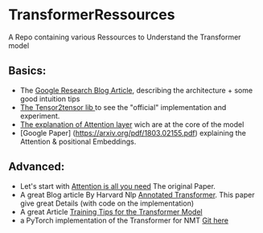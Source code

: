 # TransformerRessources
A Repo containing various Ressources to Understand the Transformer model

## Basics:
* The [Google Research Blog Article](https://ai.googleblog.com/2017/08/transformer-novel-neural-network.html), describing the architecture + some good intuition tips
* [The Tensor2tensor lib ](https://github.com/tensorflow/tensor2tensor#language-modeling) to see the "official" implementation and experiment.
* [The explanation of Attention layer](http://nlp.seas.harvard.edu/2018/04/03/attention.html#Attention) wich are at the core of the model
* [Google Paper] (https://arxiv.org/pdf/1803.02155.pdf) explaining the Attention & positional Embeddings.

## Advanced:
* Let's start with [Attention is all you need](https://arxiv.org/abs/1706.03762) The original Paper.
* A great Blog article By Harvard Nlp [Annotated Transformer](nlp.seas.harvard.edu/2018/04/03/attention.html). 
This paper give great Details (with code on the implementation)
* A great Article [Training Tips for the Transformer Model](https://arxiv.org/abs/1804.00247)
* a PyTorch implementation of the Transformer for NMT [Git here](https://github.com/huggingface/pytorch-openai-transformer-lm)
